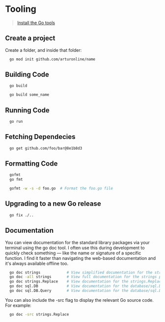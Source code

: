 # Tooling

> [Install the Go tools](https://golang.org/doc/install)

## Create a project

Create a folder, and inside that folder:

```bash
  go mod init github.com/arturonline/name
```

## Building Code

```bash
  go build
```

```bash
  go build some_name
```

## Running Code

```bash
  go run
```

## Fetching Dependecies

```bash
  go get github.com/foo/bar@8e1b8d3
```

## Formatting Code

```bash
  gofmt
  go fmt

  gofmt -w -s -d foo.go  # Format the foo.go file
```

## Upgrading to a new Go release

```bash
  go fix ./..
```

## Documentation

You can view documentation for the standard library packages via your terminal using the go doc tool. I often use this during development to quickly check something — like the name or signature of a specific function. I find it faster than navigating the web-based documentation and it's always available offline too.

```bash
  go doc strings            # View simplified documentation for the strings package
  go doc -all strings       # View full documentation for the strings package
  go doc strings.Replace    # View documentation for the strings.Replace function
  go doc sql.DB             # View documentation for the database/sql.DB type
  go doc sql.DB.Query       # View documentation for the database/sql.DB.Query method
```

You can also include the -src flag to display the relevant Go source code. For example:

```bash
  go doc -src strings.Replace
```
